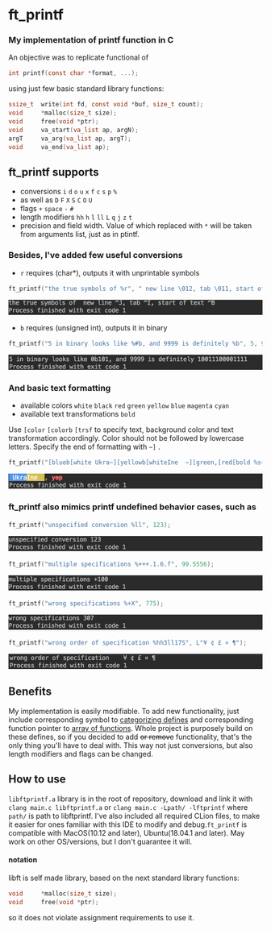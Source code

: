 # ft_printf
### My implementation of printf function in C

An objective was to replicate functional of
```c
int printf(const char *format, ...);
```
using just few basic standard library functions:
```c
ssize_t  write(int fd, const void *buf, size_t count);
void     *malloc(size_t size);
void     free(void *ptr);
void     va_start(va_list ap, argN);
argT     va_arg(va_list ap, argT);
void     va_end(va_list ap);
```
## ft_printf supports
- conversions `i` `d` `o` `u` `x` `f` `c` `s` `p` `%`
- as well as `D` `F` `X` `S` `C` `O` `U`
- flags `+` `space` `-` `#`
- length modifiers `hh` `h` `l` `ll` `L` `q` `j` `z` `t`
- precision and field width. Value of which replaced with `*` will be taken from arguments list, just as in ptintf.

### Besides, I've added few useful conversions
- `r` requires (char*), outputs it with unprintable symbols
```c
ft_printf("the true symbols of %r", " new line \012, tab \011, start of text \002");
```
![](.screenshots/unprintable_symbols.png)
- `b` requires (unsigned int), outputs it in binary
```c
ft_printf("5 in binary looks like %#b, and 9999 is definitely %b", 5, 9999);
```
![](.screenshots/binary_conv.png)
### And basic text formatting
- available colors `white` `black` `red` `green` `yellow` `blue` `magenta` `cyan`
- available text transformations `bold`

Use `[color` `[colorb` `[trsf` to specify text, background color and text transformation accordingly. Color should not be followed by lowercase letters. Specify the end of formatting with `~]` .
```c
ft_printf("[blueb[white Ukra~][yellowb[whiteIne  ~][green,[red[bold %s~]", "yep");
```
![](.screenshots/color_mod.png)

### ft_printf also mimics printf undefined behavior cases, such as
```c
ft_printf("unspecified conversion %ll", 123);
```
![](.screenshots/unspec_conv.png)
```c
ft_printf("multiple specifications %+++.1.6.f", 99.5556);
```
![](.screenshots/multiple_spec.png)
```c
ft_printf("wrong specifications %+X", 775);
```
![](.screenshots/wrong_spec.png)
```c
ft_printf("wrong order of specification %hh3ll17S", L"¥ ¢ £ ¤ ¶");
```
![](.screenshots/wrong_order_spec.png)

## Benefits
My implementation is easily modifiable. To add new functionality, just include corresponding symbol to [categorizing defines](ft_printf/ft_printf_typedefs.h) and corresponding function pointer to [array of functions](ft_printf/ft_printf_fill_funs.c). Whole project is purposely build on these defines, so if you decided to add ~~or remove~~ functionality, that's the only thing you'll have to deal with. This way not just conversions, but also length modifiers and flags can be changed.

## How to use
`libftprintf.a` library is in the root of repository, download and link it with ` clang main.c libftprintf.a ` or ` clang main.c -Lpath/ -lftprintf ` where `path/` is path to libftprintf. I've also included all required CLion files, to make it easier for ones familiar with this IDE to modify and debug.`ft_printf` is compatible with MacOS(10.12 and later), Ubuntu(18.04.1 and later). May work on other OS/versions, but I don't guarantee it will.

#### notation
libft is self made library, based on the next standard library functions:
```c
void     *malloc(size_t size);
void     free(void *ptr);
```
so it does not violate assignment requirements to use it.
